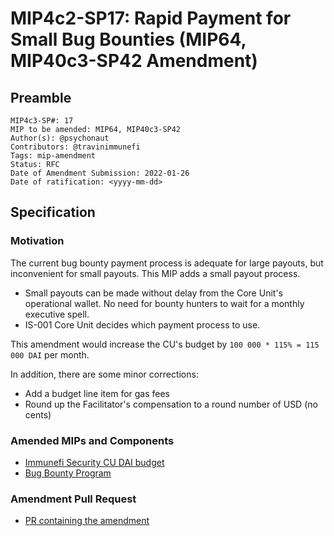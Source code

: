 # MIP4c2-SP17: Rapid Payment for Small Bug Bounties (MIP64, MIP40c3-SP42 Amendment)

## Preamble

```
MIP4c3-SP#: 17
MIP to be amended: MIP64, MIP40c3-SP42
Author(s): @psychonaut
Contributors: @travinimmunefi
Tags: mip-amendment
Status: RFC
Date of Amendment Submission: 2022-01-26
Date of ratification: <yyyy-mm-dd>
```
## Specification

### Motivation

The current bug bounty payment process is adequate for large payouts, but inconvenient for small payouts. This MIP adds a small payout process.

- Small payouts can be made without delay from the Core Unit's operational wallet. No need for bounty hunters to wait for a monthly executive spell.
- IS-001 Core Unit decides which payment process to use.

This amendment would increase the CU's budget by `100 000 * 115% = 115 000 DAI` per month.

In addition, there are some minor corrections:

- Add a budget line item for gas fees
- Round up the Facilitator's compensation to a round number of USD (no cents)

### Amended MIPs and Components

- [Immunefi Security CU DAI budget](https://mips.makerdao.com/mips/details/MIP40c3SP42)
- [Bug Bounty Program](https://mips.makerdao.com/mips/details/MIP64)

### Amendment Pull Request

- [PR containing the amendment](https://github.com/makerdao/mips/pull/463)
